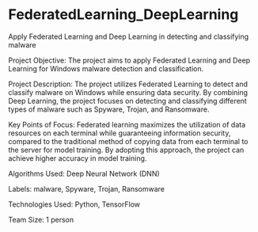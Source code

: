 # FederatedLearning_DeepLearning
Apply Federated Learning and Deep Learning in detecting and classifying malware

Project Objective:
The project aims to apply Federated Learning and Deep Learning for Windows malware detection and classification.

Project Description:
The project utilizes Federated Learning to detect and classify malware on Windows while ensuring data security. By combining Deep Learning, the project focuses on detecting and classifying different types of malware such as Spyware, Trojan, and Ransomware.

Key Points of Focus:
Federated learning maximizes the utilization of data resources on each terminal while guaranteeing information security, compared to the traditional method of copying data from each terminal to the server for model training. By adopting this approach, the project can achieve higher accuracy in model training.

Algorithms Used:
Deep Neural Network (DNN)

Labels:
malware,
Spyware,
Trojan,
Ransomware

Technologies Used:
Python, TensorFlow

Team Size:
1 person

